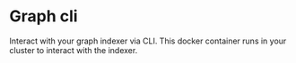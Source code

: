 # Graph cli
Interact with your graph indexer via CLI. This docker container runs in your cluster to interact with the indexer.
